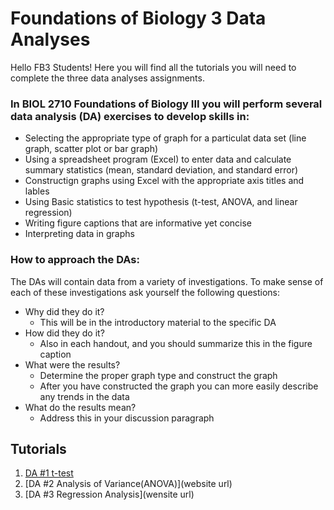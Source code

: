 # Foundations of Biology 3 Data Analyses 

Hello FB3 Students! Here you will find all the tutorials you will need to complete the three data analyses assignments. 

### In BIOL 2710 Foundations of Biology III you will perform several data analysis (DA) exercises to develop skills in: 

* Selecting the appropriate type of graph for a particulat data set (line graph, scatter plot or bar graph)
* Using a spreadsheet program (Excel) to enter data and calculate summary statistics (mean, standard deviation, and standard error)
* Constructign graphs using Excel with the appropriate axis titles and lables
* Using Basic statistics to test hypothesis (t-test, ANOVA, and linear regression)
* Writing figure captions that are informative yet concise
* Interpreting data in graphs

### How to approach the DAs: 
The DAs will contain data from a variety of investigations. To make sense of each of these investigations ask yourself the following questions: 
* Why did they do it?
  * This will be in the introductory material to the specific DA
* How did they do it?
  * Also in each handout, and you should summarize this in the figure caption
* What were the results? 
  * Determine the proper graph type and construct the graph
  * After you have constructed the graph you can more easily describe any trends in the data
* What do the results mean? 
  * Address this in your discussion paragraph

## Tutorials

1. [DA #1 t-test](http://rpubs.com/LLRig17/363318) 
2. [DA #2 Analysis of Variance(ANOVA)](website url)
3. [DA #3 Regression Analysis](wensite url)

